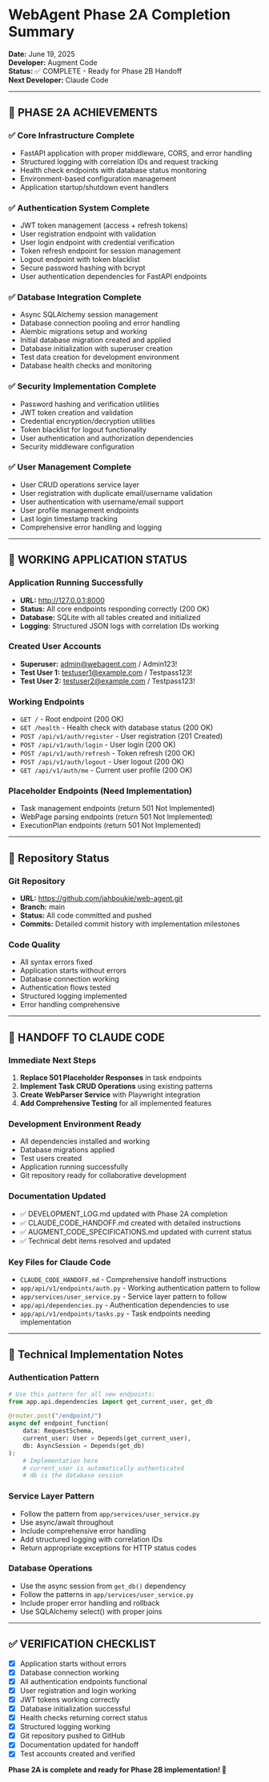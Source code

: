 # WebAgent Phase 2A Completion Summary

**Date:** June 19, 2025  
**Developer:** Augment Code  
**Status:** ✅ COMPLETE - Ready for Phase 2B Handoff  
**Next Developer:** Claude Code  

---

## 🎉 **PHASE 2A ACHIEVEMENTS**

### **✅ Core Infrastructure Complete**
- FastAPI application with proper middleware, CORS, and error handling
- Structured logging with correlation IDs and request tracking
- Health check endpoints with database status monitoring
- Environment-based configuration management
- Application startup/shutdown event handlers

### **✅ Authentication System Complete**
- JWT token management (access + refresh tokens)
- User registration endpoint with validation
- User login endpoint with credential verification
- Token refresh endpoint for session management
- Logout endpoint with token blacklist
- Secure password hashing with bcrypt
- User authentication dependencies for FastAPI endpoints

### **✅ Database Integration Complete**
- Async SQLAlchemy session management
- Database connection pooling and error handling
- Alembic migrations setup and working
- Initial database migration created and applied
- Database initialization with superuser creation
- Test data creation for development environment
- Database health checks and monitoring

### **✅ Security Implementation Complete**
- Password hashing and verification utilities
- JWT token creation and validation
- Credential encryption/decryption utilities
- Token blacklist for logout functionality
- User authentication and authorization dependencies
- Security middleware configuration

### **✅ User Management Complete**
- User CRUD operations service layer
- User registration with duplicate email/username validation
- User authentication with username/email support
- User profile management endpoints
- Last login timestamp tracking
- Comprehensive error handling and logging

---

## 🚀 **WORKING APPLICATION STATUS**

### **Application Running Successfully**
- **URL:** http://127.0.0.1:8000
- **Status:** All core endpoints responding correctly (200 OK)
- **Database:** SQLite with all tables created and initialized
- **Logging:** Structured JSON logs with correlation IDs working

### **Created User Accounts**
- **Superuser:** admin@webagent.com / Admin123!
- **Test User 1:** testuser1@example.com / Testpass123!
- **Test User 2:** testuser2@example.com / Testpass123!

### **Working Endpoints**
- `GET /` - Root endpoint (200 OK)
- `GET /health` - Health check with database status (200 OK)
- `POST /api/v1/auth/register` - User registration (201 Created)
- `POST /api/v1/auth/login` - User login (200 OK)
- `POST /api/v1/auth/refresh` - Token refresh (200 OK)
- `POST /api/v1/auth/logout` - User logout (200 OK)
- `GET /api/v1/auth/me` - Current user profile (200 OK)

### **Placeholder Endpoints (Need Implementation)**
- Task management endpoints (return 501 Not Implemented)
- WebPage parsing endpoints (return 501 Not Implemented)
- ExecutionPlan endpoints (return 501 Not Implemented)

---

## 📁 **Repository Status**

### **Git Repository**
- **URL:** https://github.com/jahboukie/web-agent.git
- **Branch:** main
- **Status:** All code committed and pushed
- **Commits:** Detailed commit history with implementation milestones

### **Code Quality**
- All syntax errors fixed
- Application starts without errors
- Database connection working
- Authentication flows tested
- Structured logging implemented
- Error handling comprehensive

---

## 🎯 **HANDOFF TO CLAUDE CODE**

### **Immediate Next Steps**
1. **Replace 501 Placeholder Responses** in task endpoints
2. **Implement Task CRUD Operations** using existing patterns
3. **Create WebParser Service** with Playwright integration
4. **Add Comprehensive Testing** for all implemented features

### **Development Environment Ready**
- All dependencies installed and working
- Database migrations applied
- Test users created
- Application running successfully
- Git repository ready for collaborative development

### **Documentation Updated**
- ✅ DEVELOPMENT_LOG.md updated with Phase 2A completion
- ✅ CLAUDE_CODE_HANDOFF.md created with detailed instructions
- ✅ AUGMENT_CODE_SPECIFICATIONS.md updated with current status
- ✅ Technical debt items resolved and updated

### **Key Files for Claude Code**
- `CLAUDE_CODE_HANDOFF.md` - Comprehensive handoff instructions
- `app/api/v1/endpoints/auth.py` - Working authentication pattern to follow
- `app/services/user_service.py` - Service layer pattern to follow
- `app/api/dependencies.py` - Authentication dependencies to use
- `app/api/v1/endpoints/tasks.py` - Task endpoints needing implementation

---

## 🔧 **Technical Implementation Notes**

### **Authentication Pattern**
```python
# Use this pattern for all new endpoints:
from app.api.dependencies import get_current_user, get_db

@router.post("/endpoint/")
async def endpoint_function(
    data: RequestSchema,
    current_user: User = Depends(get_current_user),
    db: AsyncSession = Depends(get_db)
):
    # Implementation here
    # current_user is automatically authenticated
    # db is the database session
```

### **Service Layer Pattern**
- Follow the pattern from `app/services/user_service.py`
- Use async/await throughout
- Include comprehensive error handling
- Add structured logging with correlation IDs
- Return appropriate exceptions for HTTP status codes

### **Database Operations**
- Use the async session from `get_db()` dependency
- Follow the patterns in `app/services/user_service.py`
- Include proper error handling and rollback
- Use SQLAlchemy select() with proper joins

---

## ✅ **VERIFICATION CHECKLIST**

- [x] Application starts without errors
- [x] Database connection working
- [x] All authentication endpoints functional
- [x] User registration and login working
- [x] JWT tokens working correctly
- [x] Database initialization successful
- [x] Health checks returning correct status
- [x] Structured logging working
- [x] Git repository pushed to GitHub
- [x] Documentation updated for handoff
- [x] Test accounts created and verified

**Phase 2A is complete and ready for Phase 2B implementation! 🚀**
